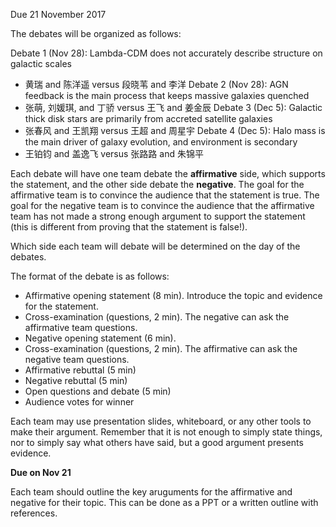 Due 21 November 2017

The debates will be organized as follows:

Debate 1 (Nov 28): Lambda-CDM does not accurately describe structure on galactic scales
* 黄瑞 and 陈洋遥 versus 段晓苇 and 李洋
Debate 2 (Nov 28): AGN feedback is the main process that keeps massive galaxies quenched
* 张萌, 刘媛琪, and 丁骄 versus 王飞 and 姜金辰
Debate 3 (Dec 5): Galactic thick disk stars are primarily from accreted satellite galaxies
* 张春风 and 王凯翔 versus 王超 and 周星宇
Debate 4 (Dec 5): Halo mass is the main driver of galaxy evolution, and environment is secondary
* 王铂钧 and 盖逸飞 versus 张路路 and 朱锦平

Each debate will have one team debate the **affirmative** side, which supports the statement, and the other side debate the **negative**. The goal for the affirmative team is to convince the audience that the statement is true. 
The goal for the negative team is to convince the audience that the affirmative team has not made a strong enough argument to support the statement (this is different from proving that the statement is false!).

Which side each team will debate will be determined on the day of the debates.

The format of the debate is as follows:
* Affirmative opening statement (8 min). Introduce the topic and evidence for the statement.
* Cross-examination (questions, 2 min). The negative can ask the affirmative team questions.
* Negative opening statement (6 min).
* Cross-examination (questions, 2 min). The affirmative can ask the negative team questions.
* Affirmative rebuttal (5 min)
* Negative rebuttal (5 min)
* Open questions and debate (5 min)
* Audience votes for winner

Each team may use presentation slides, whiteboard, or any other tools to make their argument. Remember that it is not enough to simply state things, nor to simply say what others have said, but a good argument presents evidence.

**Due on Nov 21**

Each team should outline the key aruguments for the affirmative and negative for their topic. This can be done as a PPT or a written outline with references. 

